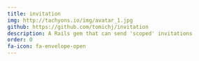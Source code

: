 ```yaml
---
title: invitation
img: http://tachyons.io/img/avatar_1.jpg
github: https://github.com/tomichj/invitation
description: A Rails gem that can send 'scoped' invitations
order: 0
fa-icon: fa-envelope-open
---
```

